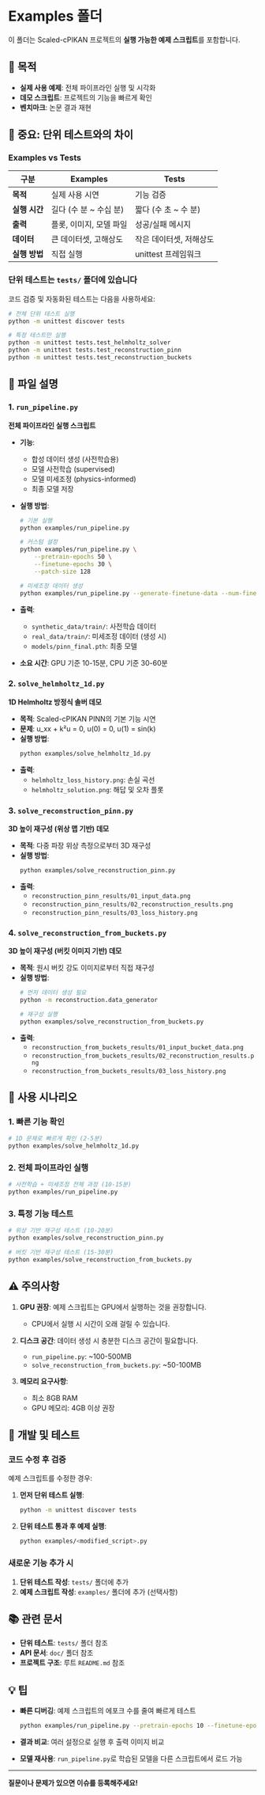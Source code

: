 # Examples 폴더

이 폴더는 Scaled-cPIKAN 프로젝트의 **실행 가능한 예제 스크립트**를 포함합니다.

## 📌 목적

- **실제 사용 예제**: 전체 파이프라인 실행 및 시각화
- **데모 스크립트**: 프로젝트의 기능을 빠르게 확인
- **벤치마크**: 논문 결과 재현

## 🚨 중요: 단위 테스트와의 차이

### Examples vs Tests

| 구분 | Examples | Tests |
|------|----------|-------|
| **목적** | 실제 사용 시연 | 기능 검증 |
| **실행 시간** | 길다 (수 분 ~ 수십 분) | 짧다 (수 초 ~ 수 분) |
| **출력** | 플롯, 이미지, 모델 파일 | 성공/실패 메시지 |
| **데이터** | 큰 데이터셋, 고해상도 | 작은 데이터셋, 저해상도 |
| **실행 방법** | 직접 실행 | unittest 프레임워크 |

### 단위 테스트는 `tests/` 폴더에 있습니다

코드 검증 및 자동화된 테스트는 다음을 사용하세요:

```bash
# 전체 단위 테스트 실행
python -m unittest discover tests

# 특정 테스트만 실행
python -m unittest tests.test_helmholtz_solver
python -m unittest tests.test_reconstruction_pinn
python -m unittest tests.test_reconstruction_buckets
```

## 📂 파일 설명

### 1. `run_pipeline.py`
**전체 파이프라인 실행 스크립트**

- **기능**: 
  - 합성 데이터 생성 (사전학습용)
  - 모델 사전학습 (supervised)
  - 모델 미세조정 (physics-informed)
  - 최종 모델 저장

- **실행 방법**:
  ```bash
  # 기본 실행
  python examples/run_pipeline.py
  
  # 커스텀 설정
  python examples/run_pipeline.py \
      --pretrain-epochs 50 \
      --finetune-epochs 30 \
      --patch-size 128
  
  # 미세조정 데이터 생성
  python examples/run_pipeline.py --generate-finetune-data --num-finetune-samples 10
  ```

- **출력**:
  - `synthetic_data/train/`: 사전학습 데이터
  - `real_data/train/`: 미세조정 데이터 (생성 시)
  - `models/pinn_final.pth`: 최종 모델

- **소요 시간**: GPU 기준 10-15분, CPU 기준 30-60분

### 2. `solve_helmholtz_1d.py`
**1D Helmholtz 방정식 솔버 데모**

- **목적**: Scaled-cPIKAN PINN의 기본 기능 시연
- **문제**: u_xx + k²u = 0, u(0) = 0, u(1) = sin(k)
- **실행 방법**:
  ```bash
  python examples/solve_helmholtz_1d.py
  ```
- **출력**:
  - `helmholtz_loss_history.png`: 손실 곡선
  - `helmholtz_solution.png`: 해답 및 오차 플롯

### 3. `solve_reconstruction_pinn.py`
**3D 높이 재구성 (위상 맵 기반) 데모**

- **목적**: 다중 파장 위상 측정으로부터 3D 재구성
- **실행 방법**:
  ```bash
  python examples/solve_reconstruction_pinn.py
  ```
- **출력**:
  - `reconstruction_pinn_results/01_input_data.png`
  - `reconstruction_pinn_results/02_reconstruction_results.png`
  - `reconstruction_pinn_results/03_loss_history.png`

### 4. `solve_reconstruction_from_buckets.py`
**3D 높이 재구성 (버킷 이미지 기반) 데모**

- **목적**: 원시 버킷 강도 이미지로부터 직접 재구성
- **실행 방법**:
  ```bash
  # 먼저 데이터 생성 필요
  python -m reconstruction.data_generator
  
  # 재구성 실행
  python examples/solve_reconstruction_from_buckets.py
  ```
- **출력**:
  - `reconstruction_from_buckets_results/01_input_bucket_data.png`
  - `reconstruction_from_buckets_results/02_reconstruction_results.png`
  - `reconstruction_from_buckets_results/03_loss_history.png`

## 🔧 사용 시나리오

### 1. 빠른 기능 확인
```bash
# 1D 문제로 빠르게 확인 (2-5분)
python examples/solve_helmholtz_1d.py
```

### 2. 전체 파이프라인 실행
```bash
# 사전학습 + 미세조정 전체 과정 (10-15분)
python examples/run_pipeline.py
```

### 3. 특정 기능 테스트
```bash
# 위상 기반 재구성 테스트 (10-20분)
python examples/solve_reconstruction_pinn.py

# 버킷 기반 재구성 테스트 (15-30분)
python examples/solve_reconstruction_from_buckets.py
```

## ⚠️ 주의사항

1. **GPU 권장**: 예제 스크립트는 GPU에서 실행하는 것을 권장합니다.
   - CPU에서 실행 시 시간이 오래 걸릴 수 있습니다.

2. **디스크 공간**: 데이터 생성 시 충분한 디스크 공간이 필요합니다.
   - `run_pipeline.py`: ~100-500MB
   - `solve_reconstruction_from_buckets.py`: ~50-100MB

3. **메모리 요구사항**:
   - 최소 8GB RAM
   - GPU 메모리: 4GB 이상 권장

## 🧪 개발 및 테스트

### 코드 수정 후 검증

예제 스크립트를 수정한 경우:

1. **먼저 단위 테스트 실행**:
   ```bash
   python -m unittest discover tests
   ```

2. **단위 테스트 통과 후 예제 실행**:
   ```bash
   python examples/<modified_script>.py
   ```

### 새로운 기능 추가 시

1. **단위 테스트 작성**: `tests/` 폴더에 추가
2. **예제 스크립트 작성**: `examples/` 폴더에 추가 (선택사항)

## 📚 관련 문서

- **단위 테스트**: `tests/` 폴더 참조
- **API 문서**: `doc/` 폴더 참조
- **프로젝트 구조**: 루트 `README.md` 참조

## 💡 팁

- **빠른 디버깅**: 예제 스크립트의 에포크 수를 줄여 빠르게 테스트
  ```bash
  python examples/run_pipeline.py --pretrain-epochs 10 --finetune-epochs 5
  ```

- **결과 비교**: 여러 설정으로 실행 후 출력 이미지 비교
  
- **모델 재사용**: `run_pipeline.py`로 학습된 모델을 다른 스크립트에서 로드 가능

---

**질문이나 문제가 있으면 이슈를 등록해주세요!**
